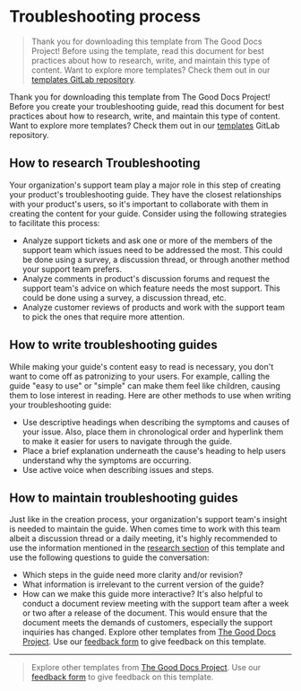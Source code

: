 # Troubleshooting process

> Thank you for downloading this template from The Good Docs Project! Before using the template, read this document for best practices about how to research, write, and maintain this type of content. Want to explore more templates? Check them out in our [templates GitLab repository](https://gitlab.com/tgdp/templates).

Thank you for downloading this template from The Good Docs Project! Before you create your troubleshooting guide, read this document for best practices about how to research, write, and maintain this type of content. Want to explore more templates? Check them out in our [templates](https://gitlab.com/tgdp/templates) GitLab repository.

## How to research Troubleshooting

Your organization's support team play a major role in this step of creating your product's troubleshooting guide. They have the closest relationships with your product's users, so it's important to collaborate with them in creating the content for your guide. Consider using the following strategies to facilitate this process:

* Analyze support tickets and ask one or more of the members of the support team which issues need to be addressed the most. This could be done using a survey, a discussion thread, or through another method your support team prefers.
* Analyze comments in product's discussion forums and request the support team's advice on which feature needs the most support. This could be done using a survey, a discussion thread, etc.
* Analyze customer reviews of products and work with the support team to pick the ones that require more attention.

## How to write troubleshooting guides

While making your guide's content easy to read is necessary, you don't want to come off as patronizing to your users. For example, calling the guide "easy to use" or "simple" can make them feel like children, causing them to lose interest in reading. Here are other methods to use when writing your troubleshooting guide:

* Use descriptive headings when describing the symptoms and causes of your issue. Also, place them in chronological order and hyperlink them to make it easier for users to navigate through the guide.
* Place a brief explanation underneath the cause's heading to help users understand why the symptoms are occurring.
* Use active voice when describing issues and steps.

## How to maintain troubleshooting guides

Just like in the creation process, your organization's support team's insight is needed to maintain the guide. When comes time to work with this team albeit a discussion thread or a daily meeting, it's highly recommended to use the information mentioned in the [research section](#how-to-research-troubleshooting) of this template and use the following questions to guide the conversation:

* Which steps in the guide need more clarity and/or revision?
* What information is irrelevant to the current version of the guide?
* How can we make this guide more interactive?
It's also helpful to conduct a document review meeting with the support team after a week or two after a release of the document. This would ensure that the document meets the demands of customers, especially the support inquiries has changed.
Explore other templates from [The Good Docs Project](https://gitlab.com/tgdp/templates). Use our [feedback form](https://thegooddocsproject.dev/feedback/) to give feedback on this template.

---

> Explore other templates from [The Good Docs Project](https://thegooddocsproject.dev/). Use our [feedback form](https://thegooddocsproject.dev/feedback/?template=Troubleshooting%20process) to give feedback on this template.
